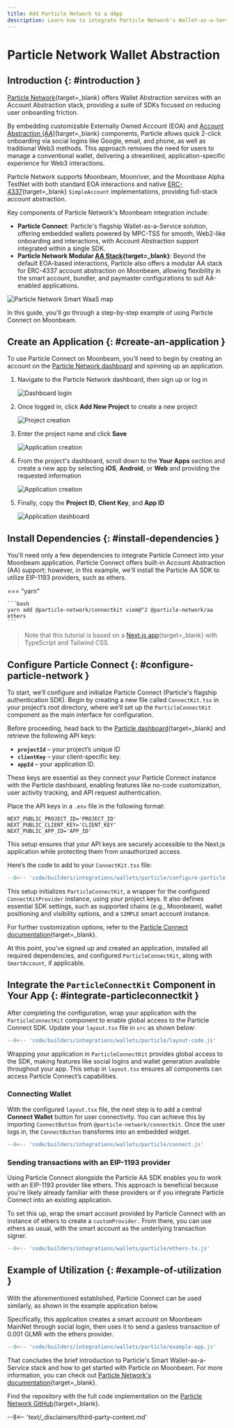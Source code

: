 ```yaml
---
title: Add Particle Network to a dApp
description: Learn how to integrate Particle Network's Wallet-as-a-Service into a dApp built on Moonbeam to enable MPC-based onboarding and ERC-4337 AA interaction.
---
```


# Particle Network Wallet Abstraction

## Introduction {: #introduction }

[Particle Network](https://particle.network){target=\_blank} offers Wallet Abstraction services with an Account Abstraction stack, providing a suite of SDKs focused on reducing user onboarding friction. 

By embedding customizable Externally Owned Account (EOA) and [Account Abstraction (AA)](https://docs.particle.network/developers/account-abstraction){target=\_blank} components, Particle allows quick 2-click onboarding via social logins like Google, email, and phone, as well as traditional Web3 methods. This approach removes the need for users to manage a conventional wallet, delivering a streamlined, application-specific experience for Web3 interactions.

Particle Network supports Moonbeam, Moonriver, and the Moonbase Alpha TestNet with both standard EOA interactions and native [ERC-4337](https://eips.ethereum.org/EIPS/eip-4337){target=\_blank} `SimpleAccount` implementations, providing full-stack account abstraction.

Key components of Particle Network's Moonbeam integration include:

- **Particle Connect**: Particle's flagship Wallet-as-a-Service solution, offering embedded wallets powered by MPC-TSS for smooth, Web2-like onboarding and interactions, with Account Abstraction support integrated within a single SDK.
- **Particle Network Modular [AA Stack](https://docs.particle.network/developers/account-abstraction){target=\_blank}**: Beyond the default EOA-based interactions, Particle also offers a modular AA stack for ERC-4337 account abstraction on Moonbeam, allowing flexibility in the smart account, bundler, and paymaster configurations to suit AA-enabled applications.

![Particle Network Smart WaaS map](/images/builders/integrations/wallets/particle/particle-1.webp)

In this guide, you'll go through a step-by-step example of using Particle Connect on Moonbeam.

## Create an Application {: #create-an-application }

To use Particle Connect on Moonbeam, you'll need to begin by creating an account on the [Particle Network dashboard](https://dashboard.particle.network) and spinning up an application.

1. Navigate to the Particle Network dashboard, then sign up or log in

    ![Dashboard login](/images/builders/integrations/wallets/particle/particle-2.webp)

2. Once logged in, click **Add New Project** to create a new project

    ![Project creation](/images/builders/integrations/wallets/particle/particle-3.webp)

3. Enter the project name and click **Save**

    ![Application creation](/images/builders/integrations/wallets/particle/particle-4.webp)

4. From the project's dashboard, scroll down to the **Your Apps** section and create a new app by selecting **iOS**, **Android**, or **Web** and providing the requested information

    ![Application creation](/images/builders/integrations/wallets/particle/particle-5.webp)

5. Finally, copy the **Project ID**, **Client Key**, and **App ID**

    ![Application dashboard](/images/builders/integrations/wallets/particle/particle-6.webp)

## Install Dependencies {: #install-dependencies }

You'll need only a few dependencies to integrate Particle Connect into your Moonbeam application. Particle Connect offers built-in Account Abstraction (AA) support; however, in this example, we'll install the Particle AA SDK to utilize EIP-1193 providers, such as ethers.

=== "yarn"

    ```bash
    yarn add @particle-network/connectkit viem@^2 @particle-network/aa ethers
    ```

> Note that this tutorial is based on a [Next.js app](https://nextjs.org/docs/getting-started/installation){target=\_blank} with TypeScript and Tailwind CSS.

## Configure Particle Connect {: #configure-particle-network }

To start, we’ll configure and initialize Particle Connect (Particle's flagship authentication SDK). Begin by creating a new file called `ConnectKit.tsx` in your project’s root directory, where we’ll set up the `ParticleConnectKit` component as the main interface for configuration.

Before proceeding, head back to the [Particle dashboard](https://dashboard.particle.network){target=\_blank} and retrieve the following API keys:

- **`projectId`** – your project’s unique ID
- **`clientKey`** – your client-specific key.
- **`appId`** – your application ID.

These keys are essential as they connect your Particle Connect instance with the Particle dashboard, enabling features like no-code customization, user activity tracking, and API request authentication.

Place the API keys in a `.env` file in the following format:

```shell
NEXT_PUBLIC_PROJECT_ID='PROJECT_ID'
NEXT_PUBLIC_CLIENT_KEY='CLIENT_KEY'
NEXT_PUBLIC_APP_ID='APP_ID'
```

This setup ensures that your API keys are securely accessible to the Next.js application while protecting them from unauthorized access.

Here’s the code to add to your `ConnectKit.tsx` file:

```js
--8<-- 'code/builders/integrations/wallets/particle/configure-particle.js'
```

This setup initializes `ParticleConnectKit`, a wrapper for the configured `ConnectKitProvider` instance, using your project keys. It also defines essential SDK settings, such as supported chains (e.g., Moonbeam), wallet positioning and visibility options, and a `SIMPLE` smart account instance.

For further customization options, refer to the [Particle Connect documentation](https://developers.particle.network/api-reference/connect/desktop/web#configuration){target=\_blank}.


At this point, you've signed up and created an application, installed all required dependencies, and configured `ParticleConnectKit`, along with `SmartAccount`, if applicable.

## Integrate the `ParticleConnectKit` Component in Your App {: #integrate-particleconnectkit }

After completing the configuration, wrap your application with the `ParticleConnectKit` component to enable global access to the Particle Connect SDK. Update your `layout.tsx` file in `src` as shown below:

```js
--8<-- 'code/builders/integrations/wallets/particle/layout-code.js'
```

Wrapping your application in `ParticleConnectKit` provides global access to the SDK, making features like social logins and wallet generation available throughout your app. This setup in `layout.tsx` ensures all components can access Particle Connect’s capabilities.

### Connecting Wallet

With the configured `layout.tsx` file, the next step is to add a central **Connect Wallet** button for user connectivity. You can achieve this by importing `ConnectButton` from `@particle-network/connectkit`. Once the user logs in, the `ConnectButton` transforms into an embedded widget.

```js
--8<-- 'code/builders/integrations/wallets/particle/connect.js'
```

### Sending transactions with an EIP-1193 provider

Using Particle Connect alongside the Particle AA SDK enables you to work with an EIP-1193 provider like ethers. This approach is beneficial because you're likely already familiar with these providers or if you integrate Particle Connect into an existing application.

To set this up, wrap the smart account provided by Particle Connect with an instance of ethers to create a `customProvider.` From there, you can use ethers as usual, with the smart account as the underlying transaction signer.

```js
--8<-- 'code/builders/integrations/wallets/particle/ethers-tx.js'
```

## Example of Utilization {: #example-of-utilization }

With the aforementioned established, Particle Connect can be used similarly, as shown in the example application below.

Specifically, this application creates a smart account on Moonbeam MainNet through social login, then uses it to send a gasless transaction of 0.001 GLMR with the ethers provider.

```js
--8<-- 'code/builders/integrations/wallets/particle/example-app.js'
```

That concludes the brief introduction to Particle's Smart Wallet-as-a-Service stack and how to get started with Particle on Moonbeam. For more information, you can check out [Particle Network's documentation](https://docs.particle.network){target=\_blank}.

Find the repository with the full code implementation on the [Particle Network GitHub](https://github.com/Particle-Network/connect-moonbeam-tutorial){target=\_blank}.

--8<-- 'text/_disclaimers/third-party-content.md'
